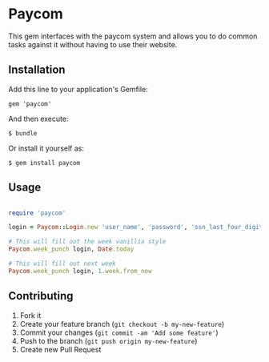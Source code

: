 # Paycom

This gem interfaces with the paycom system and allows you to do
common tasks against it without having to use their website.

## Installation

Add this line to your application's Gemfile:

    gem 'paycom'

And then execute:

    $ bundle

Or install it yourself as:

    $ gem install paycom

## Usage

```ruby

require 'paycom'

login = Paycom::Login.new 'user_name', 'password', 'ssn_last_four_digits'

# This will fill out the week vanillia style
Paycom.week_punch login, Date.today

# This will fill out next week
Paycom.week_punch login, 1.week.from_now

```

## Contributing

1. Fork it
2. Create your feature branch (`git checkout -b my-new-feature`)
3. Commit your changes (`git commit -am 'Add some feature'`)
4. Push to the branch (`git push origin my-new-feature`)
5. Create new Pull Request
